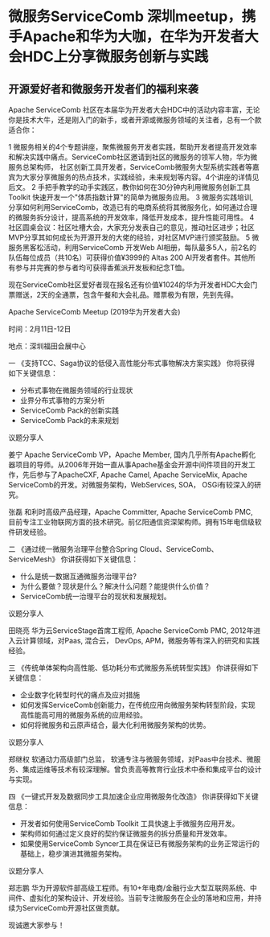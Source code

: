 # 微服务ServiceComb 深圳meetup，携手Apache和华为大咖，在华为开发者大会HDC上分享微服务创新与实践




## 开源爱好者和微服务开发者们的福利来袭


Apache ServiceComb 社区在本届华为开发者大会HDC中的活动内容丰富，无论你是技术大牛，还是刚入门的新手，或者开源或微服务领域的关注者，总有一个款适合你：   

1 微服务相关的4个专题讲座，聚焦微服务开发者实践，帮助开发者提高开发效率和解决实践中痛点。ServiceComb社区邀请到社区的微服务的领军人物，华为微服务总架构师，
社区创新工具开发者，ServiceComb微服务大型系统实践者等嘉宾为大家分享微服务的热点技术，实践经验，未来规划等内容。4个讲座的详情见后文。
2 手把手教学的动手实践区，教你如何在30分钟内利用微服务创新工具 Toolkit 快速开发一个"体质指数计算"的简单为微服务应用。
3 微服务实践培训, 分享如何利用ServiceComb，改造已有的电商系统将其微服务化，如何通过合理的微服务拆分设计，提高系统的开发效率，降低开发成本，提升性能可用性。
4 社区圆桌会议：社区吐槽大会，大家充分发表自己的意见，推动社区进步；社区MVP分享其如何成长为开源开发的大佬的经验，对社区MVP进行颁奖鼓励。
5 微服务黑客松活动，利用ServiceComb 开发Web AI相册，每队最多5人，前2名的队伍每位成员（共10名）可获得价值¥3999的 Altas 200 AI开发者套件。其他所有参与并完赛的参与者均可获得香蕉派开发板和纪念T恤。
 
 
现在ServiceComb社区爱好者现在报名还有价值¥1024的华为开发者HDC大会门票赠送，2天的全通票，包含午餐和大会礼品。赠票极为有限，先到先得。

Apache ServiceComb Meetup (2019华为开发者大会)

时间：2月11日-12日 

地点：深圳福田会展中心

一
《支持TCC、Saga协议的低侵入高性能分布式事物解决方案实践》
你将获得如下关键信息：
+ 分布式事物在微服务领域的行业现状
+ 业界分布式事物的方案分析
+ ServiceComb Pack的创新实践
+ ServiceComb Pack的未来规划

议题分享人

姜宁
Apache ServiceComb VP，Apache Member, 国内几乎所有Apache孵化器项目的导师。从2006年开始一直从事Apache基金会开源中间件项目的开发工作，先后参与了ApacheCXF, Apache Camel, Apache ServiceMix, Apache 
ServiceComb的开发。对微服务架构，WebServices, SOA， OSGi有较深入的研究。


张磊
和利时高级产品经理，Apache Committer, Apache ServiceComb PMC, 目前专注工业物联网方面的技术研究。前亿阳通信资深架构师。拥有15年电信级软件研发经验。



二
《通过统一微服务治理平台整合Spring Cloud、ServiceComb、ServiceMesh》
你讲获得如下关键信息：
+ 什么是统一数据互通微服务治理平台?
+ 为什么要做？现状是什么？解决什么问题？能提供什么价值？
+ ServiceComb统一治理平台的现状和发展规划。

议题分享人

田晓亮
华为云ServiceStage首席工程师, Apache ServiceComb PMC, 2012年进入云计算领域，对Paas, 混合云， DevOps, APM，微服务等有深入的研究和实践经验。

三
《传统单体架构向高性能、低功耗分布式微服务系统转型实践》
你讲获得如下关键信息：
+ 企业数字化转型时代的痛点及应对措施
+ 如何发挥ServiceComb创新能力，在传统应用向微服务架构转型阶段，实现高性能高可用的微服务系统的应用经验。
+ 如何将微服务和云原声结合，最大化利用微服务架构的优势。

议题分享人

郑继权
软通动力高级部门总监， 软通专注与微服务领域，对Paas中台技术、微服务、集成运维等技术有较深理解。曾负责高等教育行业技术中泰和集成平台的设计与实现。

四
《一键式开发及数据同步工具加速企业应用微服务化改造》
你讲获得如下关键信息：
+ 开发者如何使用ServiceComb Toolkit 工具快速上手微服务应用开发。
+ 架构师如何通过定义良好的契约保证微服务的拆分质量和开发效率。
+ 如果使用ServiceComb Syncer工具在保证已有微服务架构的业务正常运行的基础上，稳步演进其微服务架构。

议题分享人

郑志鹏
华为开源软件部高级工程师。有10+年电商/金融行业大型互联网系统、中间件、虚拟化的架构设计、开发经验。当前专注微服务在企业的落地和应用，并持续为ServiceComb开源社区做贡献。


现诚邀大家参与！

